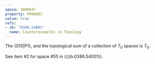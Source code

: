 ```yaml
---
space: S000047
property: P000001
value: true
refs:
- zb: "0386.54001"
  name: Counterexamples in Topology
---
```


The {S10|P1}, and the topological sum of a collection of $T_0$ spaces is $T_0$.

See item #2 for space #55 in {{zb:0386.54001}}.
